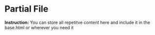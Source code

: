 # Partial File

**Instruction:**
You can store all repetitve content here and include it in the base.html or wherever you need it
